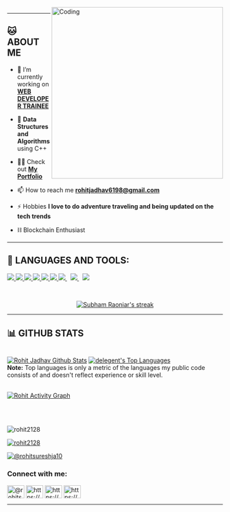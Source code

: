 <img align="right" alt="Coding" width="400" src="https://cdn.pixabay.com/photo/2016/12/28/09/36/web-1935737_960_720.png">

***

## 🐱 ABOUT ME

- 🔭 I’m currently working on **[WEB DEVELOPER TRAINEE](https://reactjs.org/)**

- 🌱 **Data Structures and Algorithms** using C++

- 👨‍💻 Check out **[My Portfolio](https://github.com/rohit2128)**

- 📫 How to reach me **rohitjadhav6198@gmail.com**

- ⚡ Hobbies **I love to do adventure traveling and being updated on the tech trends**

- ⛓ Blockchain Enthusiast

***

## 🚀 LANGUAGES AND TOOLS:

<p align="left"> 
    <a href="https://reactjs.org/" target="_blank"> <img src="https://img.icons8.com/color/48/000000/react-native.png"/> </a> 
    <a href="https://developer.mozilla.org/en-US/docs/Web/JavaScript" target="_blank"> <img src="https://img.icons8.com/color/48/000000/javascript.png"/> </a> 
    <a href="https://www.w3.org/html/" target="_blank"> <img src="https://img.icons8.com/color/48/000000/html-5.png"/> </a> 
  <a href="https://www.python.org" target="_blank"> <img src="https://img.icons8.com/color/48/000000/python.png"/> </a> 
    <a href="https://www.w3schools.com/css/" target="_blank"> <img src="https://img.icons8.com/color/48/000000/css3.png"/> </a> 
    <a href="https://getbootstrap.com" target="_blank"> <img src="https://img.icons8.com/color/48/000000/bootstrap.png"/> </a> 
    <a style="padding-right:8px;" href="https://nodejs.org" target="_blank"> <img src="https://img.icons8.com/color/48/000000/nodejs.png"/> </a> 
    <a style="padding-right:8px;" href="https://www.mysql.com/" target="_blank"> <img src="https://img.icons8.com/fluent/50/000000/mysql-logo.png"/> </a>
    <a href="https://redux.js.org" target="_blank"> <img src="https://img.icons8.com/color/48/000000/redux.png"/> </a>
 
   
</p>


<!-- [![React Badge](https://img.shields.io/badge/-React-61DBFB?style=for-the-badge&labelColor=black&logo=react&logoColor=61DBFB)](#)  [![Javascript Badge](https://img.shields.io/badge/-Javascript-F0DB4F?style=for-the-badge&labelColor=black&logo=javascript&logoColor=F0DB4F)](#) [![Typescript Badge](https://img.shields.io/badge/-Typescript-007acc?style=for-the-badge&labelColor=black&logo=typescript&logoColor=007acc)](#) [![Nodejs Badge](https://img.shields.io/badge/-Nodejs-3C873A?style=for-the-badge&labelColor=black&logo=node.js&logoColor=3C873A)](#) [![GraphQL Badge](https://img.shields.io/badge/-GraphQl-e535ab?style=for-the-badge&labelColor=black&logo=node.js&logoColor=e535ab)](#) -->
<br/>

<p align="center">
    <a href="https://github.com/rohit2128/github-readme-streak-stats">
        <img title="🔥 Get streak stats for your profile at git.io/streak-stats" alt="Subham Raoniar's streak" src="https://github-readme-streak-stats.herokuapp.com/?user=rohit2128&theme=black-ice&hide_border=true&stroke=0000&background=060A0CD0"/>
    </a>
</p>
 
***
## 📊 GITHUB STATS

  <br/>
    <a href="https://github.com/rohit2128/github-readme-stats"><img alt="Rohit Jadhav Github Stats" src="https://github-readme-stats.vercel.app/api?username=rohit2128&show_icons=true&count_private=true&theme=react&hide_border=true&bg_color=0D1117" /></a>
  <a href="https://github.com/rohit2128/github-readme-stats"><img alt="delegent's Top Languages" src="https://github-readme-stats.vercel.app/api/top-langs/?username=rohit2128&langs_count=8&count_private=true&layout=compact&theme=react&hide_border=true&bg_color=0D1117" /></a>
  <br/>
  <b>Note:</b> Top languages is only a metric of the languages my public code consists of and doesn't reflect experience or skill level.


<br/>
<br/>

<a href="https://github.com/rohit2128/github-readme-activity-graph"><img alt="Rohit Activity Graph" src="https://activity-graph.herokuapp.com/graph?username=rohit2128&bg_color=0D1117&color=5BCDEC&line=5BCDEC&point=FFFFFF&hide_border=true" /></a>

<br/>
<br/>
<p align="left"> <img src="https://komarev.com/ghpvc/?username=rohit2128&label=Profile%20views&color=0e75b6&style=flat" alt="rohit2128" /> </p>

<p align="left"> <a href="https://github.com/ryo-ma/github-profile-trophy"><img src="https://github-profile-trophy.vercel.app/?username=rohit2128" alt="rohit2128" /></a> </p>

<p align="left"> <a href="https://twitter.com/@rohitsureshja10" target="blank"><img src="https://img.shields.io/twitter/follow/@rohitsureshja10?logo=twitter&style=for-the-badge" alt="@rohitsureshja10" /></a> </p>

<h3 align="left">Connect with me:</h3>
<p align="left">
<a href="https://twitter.com/@rohitsureshja10" target="blank"><img align="center" src="https://raw.githubusercontent.com/rahuldkjain/github-profile-readme-generator/master/src/images/icons/Social/twitter.svg" alt="@rohitsureshja10" height="30" width="40" /></a>
<a href="https://linkedin.com/in/https://www.linkedin.com/in/rohit-jadhav-307931136/" target="blank"><img align="center" src="https://raw.githubusercontent.com/rahuldkjain/github-profile-readme-generator/master/src/images/icons/Social/linked-in-alt.svg" alt="https://www.linkedin.com/in/rohit-jadhav-307931136/" height="30" width="40" /></a>
<a href="https://fb.com/https://www.facebook.com/profile.php?id=100004574415003" target="blank"><img align="center" src="https://raw.githubusercontent.com/rahuldkjain/github-profile-readme-generator/master/src/images/icons/Social/facebook.svg" alt="https://www.facebook.com/profile.php?id=100004574415003" height="30" width="40" /></a>
<a href="https://instagram.com/https://www.instagram.com/rohitjadhav6198/" target="blank"><img align="center" src="https://raw.githubusercontent.com/rahuldkjain/github-profile-readme-generator/master/src/images/icons/Social/instagram.svg" alt="https://www.instagram.com/rohitjadhav6198/" height="30" width="40" /></a>
</p>

***
